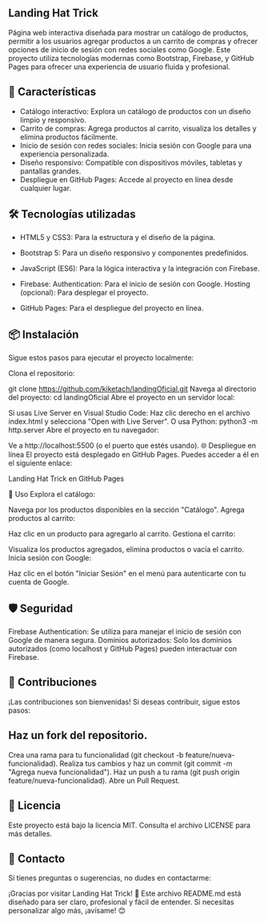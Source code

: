 ## Landing Hat Trick 
Página web interactiva diseñada para mostrar un catálogo de productos, permitir a los usuarios agregar productos a un carrito de compras y ofrecer opciones de inicio de sesión con redes sociales como Google. Este proyecto utiliza tecnologías modernas como Bootstrap, Firebase, y GitHub Pages para ofrecer una experiencia de usuario fluida y profesional.

## 🚀 Características

- Catálogo interactivo: Explora un catálogo de productos con un diseño limpio y responsivo.
- Carrito de compras: Agrega productos al carrito, visualiza los detalles y elimina productos fácilmente.
- Inicio de sesión con redes sociales: Inicia sesión con Google para una experiencia personalizada.
- Diseño responsivo: Compatible con dispositivos móviles, tabletas y pantallas grandes.
- Despliegue en GitHub Pages: Accede al proyecto en línea desde cualquier lugar.

## 🛠️ Tecnologías utilizadas
- HTML5 y CSS3: Para la estructura y el diseño de la página.
- Bootstrap 5: Para un diseño responsivo y componentes predefinidos.
- JavaScript (ES6): Para la lógica interactiva y la integración con Firebase.
- Firebase:
    Authentication: Para el inicio de sesión con Google.
    Hosting (opcional): Para desplegar el proyecto.

- GitHub Pages: Para el despliegue del proyecto en línea.

## 📦 Instalación
Sigue estos pasos para ejecutar el proyecto localmente:

Clona el repositorio:

git clone https://github.com/kiketach/landingOficial.git
Navega al directorio del proyecto:
cd landingOficial
Abre el proyecto en un servidor local:

Si usas Live Server en Visual Studio Code:
Haz clic derecho en el archivo index.html y selecciona "Open with Live Server".
O usa Python:
python3 -m http.server
Abre el proyecto en tu navegador:

Ve a http://localhost:5500 (o el puerto que estés usando).
🌐 Despliegue en línea
El proyecto está desplegado en GitHub Pages. Puedes acceder a él en el siguiente enlace:

Landing Hat Trick en GitHub Pages

📖 Uso
Explora el catálogo:

Navega por los productos disponibles en la sección "Catálogo".
Agrega productos al carrito:

Haz clic en un producto para agregarlo al carrito.
Gestiona el carrito:

Visualiza los productos agregados, elimina productos o vacía el carrito.
Inicia sesión con Google:

Haz clic en el botón "Iniciar Sesión" en el menú para autenticarte con tu cuenta de Google.

## 🛡️ Seguridad
Firebase Authentication: Se utiliza para manejar el inicio de sesión con Google de manera segura.
Dominios autorizados: Solo los dominios autorizados (como localhost y GitHub Pages) pueden interactuar con Firebase.
## 🤝 Contribuciones
¡Las contribuciones son bienvenidas! Si deseas contribuir, sigue estos pasos:

## Haz un fork del repositorio.
Crea una rama para tu funcionalidad (git checkout -b feature/nueva-funcionalidad).
Realiza tus cambios y haz un commit (git commit -m "Agrega nueva funcionalidad").
Haz un push a tu rama (git push origin feature/nueva-funcionalidad).
Abre un Pull Request.

## 📝 Licencia
Este proyecto está bajo la licencia MIT. Consulta el archivo LICENSE para más detalles.

## 📧 Contacto
Si tienes preguntas o sugerencias, no dudes en contactarme:

¡Gracias por visitar Landing Hat Trick! 🎉
Este archivo README.md está diseñado para ser claro, profesional y fácil de entender. Si necesitas personalizar algo más, ¡avísame! 😊